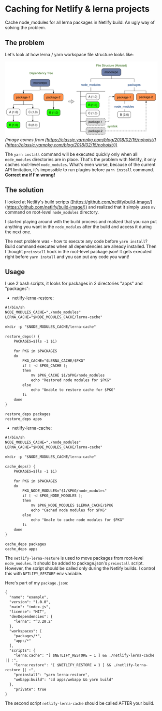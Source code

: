 # Caching for Netlify & lerna projects

Cache node_modules for all lerna packages in Netlify build. An ugly way of solving the problem.

## The problem

Let's look at how lerna / yarn workspace file structure looks like:

![](./images/monorepo-2.svg)
*(image comes from [https://classic.yarnpkg.com/blog/2018/02/15/nohoist/](https://classic.yarnpkg.com/blog/2018/02/15/nohoist/))*

The `yarn install` command will be executed quickly only when all `node_modules` directories are in place. That's the problem with Netlify, it only caches root-level `node_modules`. What's even worse, because of the current API limitation, it's impossible to run plugins before `yarn install` command. **Correct me if I'm wrong!**

## The solution

I looked at Netlify's build scripts ([https://github.com/netlify/build-image/](https://github.com/netlify/build-image/)) and realized that it simply uses `mv` command on root-level `node_modules` directory.

I started playing around with the build process and realized that you can put anything you want in the `node_modules` after the build and access it during the next one.

The next problem was - how to execute any code before `yarn install`? Build command executes when all dependencies are already installed. Then I thought `preinstall` hook in the root-level package.json! It gets executed right before `yarn install` and you can put any code you want!


## Usage

I use 2 bash scripts, it looks for packages in 2 directories "apps" and "packages":

- netlify-lerna-restore:

```
#!/bin/sh
NODE_MODULES_CACHE="./node_modules"
LERNA_CACHE="$NODE_MODULES_CACHE/lerna-cache"

mkdir -p "$NODE_MODULES_CACHE/lerna-cache"

restore_deps() {
    PACKAGES=$(ls -1 $1)

    for PKG in $PACKAGES
    do
        PKG_CACHE="$LERNA_CACHE/$PKG"
        if [ -d $PKG_CACHE ];
        then
            mv $PKG_CACHE $1/$PKG/node_modules
            echo "Restored node modules for $PKG"
        else
            echo "Unable to restore cache for $PKG"
        fi
    done
}

restore_deps packages
restore_deps apps

```

- netlify-lerna-cache:

```
#!/bin/sh
NODE_MODULES_CACHE="./node_modules"
LERNA_CACHE="$NODE_MODULES_CACHE/lerna-cache"

mkdir -p "$NODE_MODULES_CACHE/lerna-cache"

cache_deps() {
    PACKAGES=$(ls -1 $1)

    for PKG in $PACKAGES
    do
        PKG_NODE_MODULES="$1/$PKG/node_modules"
        if [ -d $PKG_NODE_MODULES ];
        then
            mv $PKG_NODE_MODULES $LERNA_CACHE/$PKG
            echo "Cached node modules for $PKG"
        else
            echo "Unale to cache node modules for $PKG"
        fi
    done
}

cache_deps packages
cache_deps apps

```

The `netlify-lerna-restore` is used to move packages from root-level `node_modules`. It should be added to package.json's `preinstall` script. However, the script should be called only during the Netlify builds. I control this with `NETLIFY_RESTORE` env variable.

Here's part of my `package.json`:

```
{
  "name": "example",
  "version": "1.0.0",
  "main": "index.js",
  "license": "MIT",
  "devDependencies": {
    "lerna": "^3.20.2"
  },
  "workspaces": [
    "packages/*",
    "apps/*"
  ],
  "scripts": {
    "lerna:cache": "[ $NETLIFY_RESTORE = 1 ] && ./netlify-lerna-cache || :",
    "lerna:restore": "[ $NETLIFY_RESTORE = 1 ] && ./netlify-lerna-restore || :",
    "preinstall": "yarn lerna:restore",
    "webapp:build": "cd apps/webapp && yarn build"
  },
	"private": true
}
```

The second script `netlify-lerna-cache` should be called AFTER your build.
